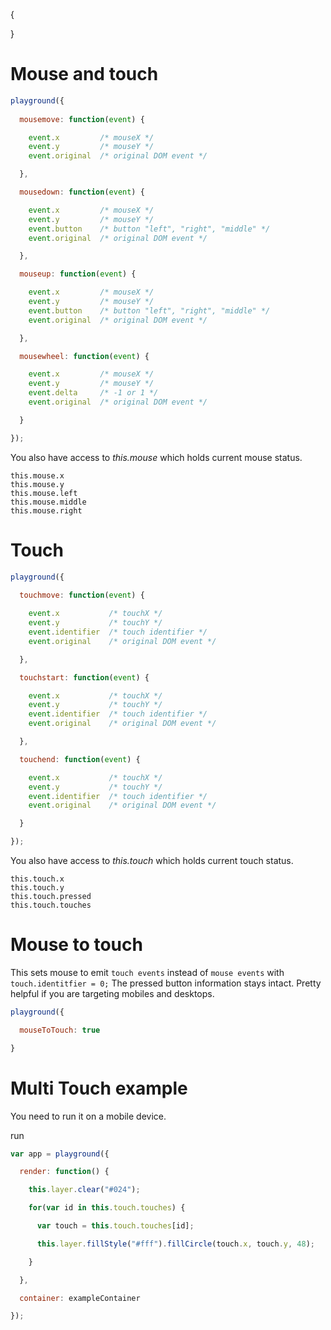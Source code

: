 {

}

# Mouse and touch

```javascript
playground({
  
  mousemove: function(event) {

    event.x         /* mouseX */
    event.y         /* mouseY */
    event.original  /* original DOM event */

  },

  mousedown: function(event) {

    event.x         /* mouseX */
    event.y         /* mouseY */
    event.button    /* button "left", "right", "middle" */
    event.original  /* original DOM event */

  },

  mouseup: function(event) {

    event.x         /* mouseX */
    event.y         /* mouseY */
    event.button    /* button "left", "right", "middle" */
    event.original  /* original DOM event */

  },

  mousewheel: function(event) {

    event.x         /* mouseX */
    event.y         /* mouseY */
    event.delta     /* -1 or 1 */
    event.original  /* original DOM event */

  }

});
```

You also have access to *this.mouse* which holds current mouse status.

```
this.mouse.x
this.mouse.y
this.mouse.left
this.mouse.middle
this.mouse.right
```

# Touch

```javascript
playground({
  
  touchmove: function(event) {

    event.x           /* touchX */
    event.y           /* touchY */
    event.identifier  /* touch identifier */
    event.original    /* original DOM event */

  },

  touchstart: function(event) {

    event.x           /* touchX */
    event.y           /* touchY */
    event.identifier  /* touch identifier */
    event.original    /* original DOM event */

  },

  touchend: function(event) {

    event.x           /* touchX */
    event.y           /* touchY */
    event.identifier  /* touch identifier */
    event.original    /* original DOM event */

  }

});
```

You also have access to *this.touch* which holds current touch status.

```
this.touch.x
this.touch.y
this.touch.pressed
this.touch.touches
```

# Mouse to touch

This sets mouse to emit `touch events` instead of `mouse events` with `touch.identitfier = 0;` The pressed button information stays intact. Pretty helpful if you are targeting mobiles and desktops.

```javascript
playground({

  mouseToTouch: true

}
```

# Multi Touch example

You need to run it on a mobile device.

run
```javascript
var app = playground({

  render: function() {

    this.layer.clear("#024");

    for(var id in this.touch.touches) {

      var touch = this.touch.touches[id];

      this.layer.fillStyle("#fff").fillCircle(touch.x, touch.y, 48);

    }

  },

  container: exampleContainer

});
```

<script>
exampleContainer.style.width = 800 + "px";
exampleContainer.style.height = 400 + "px";
</script>
